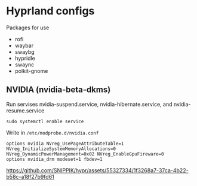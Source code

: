 # Hyprland configs
Packages for use
  - rofi
  - waybar
  - swaybg
  - hypridle
  - swaync
  - polkit-gnome

## NVIDIA (nvidia-beta-dkms)
Run servises nvidia-suspend.service, nvidia-hibernate.service, and nvidia-resume.service
```
sudo systemctl enable service
```

Write in `/etc/modprobe.d/nvidia.conf`
```
options nvidia NVreg_UsePageAttributeTable=1 NVreg_InitializeSystemMemoryAllocations=0 NVreg_DynamicPowerManagement=0x02 NVreg_EnableGpuFireware=0
options nvidia_drm modeset=1 fbdev=1
```

https://github.com/SNIPPIK/hypr/assets/55327334/1f3268a7-37ca-4b22-b58c-a18f27b9fd61

